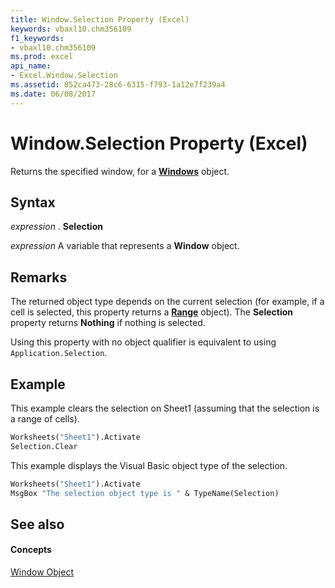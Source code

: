 ```yaml
---
title: Window.Selection Property (Excel)
keywords: vbaxl10.chm356109
f1_keywords:
- vbaxl10.chm356109
ms.prod: excel
api_name:
- Excel.Window.Selection
ms.assetid: 852ca473-28c6-6315-f793-1a12e7f239a4
ms.date: 06/08/2017
---
```



# Window.Selection Property (Excel)

Returns the specified window, for a  **[Windows](windows-object-excel.md)** object.


## Syntax

 _expression_ . **Selection**

 _expression_ A variable that represents a **Window** object.


## Remarks

The returned object type depends on the current selection (for example, if a cell is selected, this property returns a  **[Range](range-object-excel.md)** object). The **Selection** property returns **Nothing** if nothing is selected.

Using this property with no object qualifier is equivalent to using  `Application.Selection`.


## Example

This example clears the selection on Sheet1 (assuming that the selection is a range of cells).


```vb
Worksheets("Sheet1").Activate 
Selection.Clear
```

This example displays the Visual Basic object type of the selection.




```vb
Worksheets("Sheet1").Activate 
MsgBox "The selection object type is " & TypeName(Selection)
```


## See also


#### Concepts


[Window Object](window-object-excel.md)

